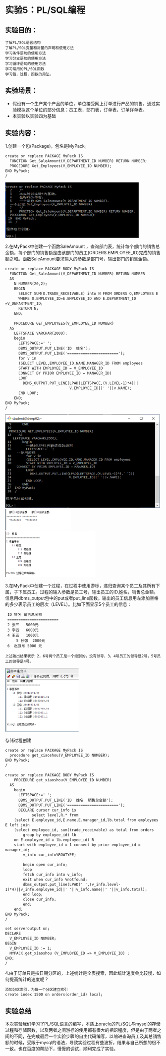 

# 实验5：PL/SQL编程

## 实验目的：
    了解PL/SQL语言结构
    了解PL/SQL变量和常量的声明和使用方法
    学习条件语句的使用方法
    学习分支语句的使用方法
    学习循环语句的使用方法
    学习常用的PL/SQL函数
    学习包，过程，函数的用法。

## 实验场景：
- 假设有一个生产某个产品的单位，单位接受网上订单进行产品的销售。通过实验模拟这个单位的部分信息：员工表，部门表，订单表，订单详单表。
- 本实验以实验四为基础

## 实验内容：
1.创建一个包(Package)，包名是MyPack。

```mysql
create or replace PACKAGE MyPack IS
  FUNCTION Get_SaleAmount(V_DEPARTMENT_ID NUMBER) RETURN NUMBER;
  PROCEDURE Get_Employees(V_EMPLOYEE_ID NUMBER);
END MyPack;
/
```

<img src=".\img\image-20210420110447185.png" alt="image-20210420110447185" style="zoom: 67%;" />



2.在MyPack中创建一个函数SaleAmount ，查询部门表，统计每个部门的销售总金额，每个部门的销售额是由该部门的员工(ORDERS.EMPLOYEE_ID)完成的销售额之和。函数SaleAmount要求输入的参数是部门号，输出部门的销售金额。

```mysql
create or replace PACKAGE BODY MyPack IS
  FUNCTION Get_SaleAmount(V_DEPARTMENT_ID NUMBER) RETURN NUMBER
  AS
    N NUMBER(20,2); 
    BEGIN
      SELECT SUM(O.TRADE_RECEIVABLE) into N FROM ORDERS O,EMPLOYEES E
      WHERE O.EMPLOYEE_ID=E.EMPLOYEE_ID AND E.DEPARTMENT_ID =V_DEPARTMENT_ID;
      RETURN N;
    END;

	PROCEDURE GET_EMPLOYEES(V_EMPLOYEE_ID NUMBER)
  AS
    LEFTSPACE VARCHAR(2000);
    begin
      LEFTSPACE:=' ';
      DBMS_OUTPUT.PUT_LINE('ID  姓名');
      DBMS_OUTPUT.PUT_LINE('=======================');
      for v in
      (SELECT LEVEL,EMPLOYEE_ID,NAME,MANAGER_ID FROM employees
      START WITH EMPLOYEE_ID = V_EMPLOYEE_ID
      CONNECT BY PRIOR EMPLOYEE_ID = MANAGER_ID)
      LOOP
        DBMS_OUTPUT.PUT_LINE(LPAD(LEFTSPACE,(V.LEVEL-1)*4)||
                             V.EMPLOYEE_ID||' '||v.NAME);
      END LOOP;
    END;
END MyPack;
/
```

<img src=".\img\image-20210420110602571.png" alt="image-20210420110602571" style="zoom:67%;" />

<img src=".\img\image-20210426093842202.png" alt="image-20210426093842202" style="zoom:67%;" />

<img src=".\img\image-20210420152351263.png" alt="image-20210420152351263" style="zoom:67%;" />


3.在MyPack中创建一个过程，在过程中使用游标，递归查询某个员工及其所有下属，子下属员工。过程的输入参数是员工号，输出员工的ID,姓名，销售总金额。信息用dbms_output包中的put或者put_line函数。输出的员工信息用左添加空格的多少表示员工的层次（LEVEL）。比如下面显示5个员工的信息：

```
 ID 姓名 销售总金额
 =======================
 2 张三   5000元
 3 李四   6000元
 4 王五   1000元
     5 孙强  2000元
 6  赵强东 5000 元

上述输出结果表示 2，6号两个员工是一个级别的，没有领导，3，4号员工的领导是2号，5号员工的领导是4号。
```

<img src=".\img\image-20210427104631972.png" alt="image-20210427104631972" style="zoom:67%;" />


存储过程创建

```mysql
create or replace PACKAGE MyPack IS
  procedure get_xiaoshou(V_EMPLOYEE_ID NUMBER);
END MyPack;
/

create or replace PACKAGE BODY MyPack IS
    PROCEDURE get_xiaoshou(V_EMPLOYEE_ID NUMBER)
  AS
    begin
      LEFTSPACE:=' ';
      DBMS_OUTPUT.PUT_LINE('ID  姓名  销售总金额');
      DBMS_OUTPUT.PUT_LINE('=======================');
      DECLARE cursor cur_info is
    	    select level,R.* from 
    (select E.employee_id,E.name,E.manager_id,lb.total from employees E left join
    (select employee_id, sum(trade_receivable) as total from orders
        group by employee_id) lb
    on E.employee_id = lb.employee_id) R
    start with employee_id = 1 connect by prior employee_id = manager_id;
    	v_info cur_info%ROWTYPE;
        
        begin open cur_info;
    	loop
    	fetch cur_info into v_info;
    	exit when cur_info %notfound;
    	dbms_output.put_line(LPAD(' ',(v_info.level-1)*4)||v_info.employee_id||' '||v_info.name||' '||v_info.total);
    	end loop;
    	close cur_info;
        end;
    end;
END MyPack;
/
```


```mysql
set serveroutput on;
DECLARE
  V_EMPLOYEE_ID NUMBER;    
BEGIN
  V_EMPLOYEE_ID := 1;
  MYPACK.get_xiaoshou (V_EMPLOYEE_ID => V_EMPLOYEE_ID) ;   
END;
/
```



4.由于订单只是按日期分区的，上述统计是全表搜索，因此统计速度会比较慢，如何提高统计的速度呢？

```
添加分区索引，为每一个分区建立索引
create index 1500 on orders(order_id) local;
```



## 实验总结

​	本次实验我们学习了PL/SQL语言的编写，本质上oracle的PL/SQL与mysql的存储过程和存储函数，以及两者之间游标的使用都有很大的相识程度，但是由于两者之间的不同，在完成最后一个实验步骤的自主代码编写，以缩进查询员工及其总销售额的时候，受限于mysql的语法，导致实验过程有些波折，结果与自己所想的很不一致。也在百度的帮助下，慢慢的调试，顺利完成了实验。

